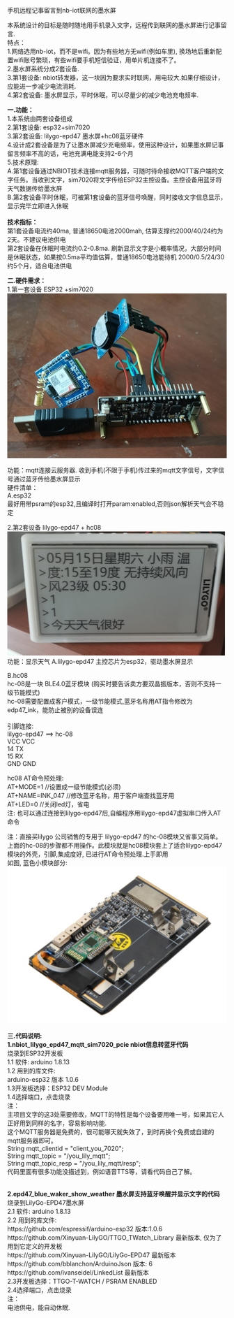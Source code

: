 手机远程记事留言到nb-iot联网的墨水屏<br/>

本系统设计的目标是随时随地用手机录入文字，远程传到联网的墨水屏进行记事留言.<br/>
特点：<br/>
1.网络选用nb-iot，而不是wifi。因为有些地方无wifi(例如车里), 换场地后重新配置wifi账号繁琐，有些wifi要手机短信验证，用单片机连接不了。<br/>
2.墨水屏系统分成2套设备. <br/>
3.第1套设备: nbiot转发器，这一块因为要求实时联网，用电较大.如果仔细设计，应能进一步减少电流消耗.<br/>
4.第2套设备: 墨水屏显示，平时休眠，可以尽量少的减少电池充电频率.<br/>

<b>一.功能：</b><br/>
1.本系统由两套设备组成<br/>
2.第1套设备: esp32+sim7020<br/>
3.第2套设备: lilygo-epd47 墨水屏+hc08蓝牙硬件<br/>
4.设计成2套设备是为了让墨水屏减少充电频率，使用这种设计，如果墨水屏记事留言频率不高的话，电池充满电能支持2-6个月<br/>
5.技术原理:<br/>
A.第1套设备通过NBIOT技术连接mqtt服务器，可随时待命接收MQTT客户端的文字任务。当收到文字，sim7020将文字传给ESP32主控设备。主控设备用蓝牙将天气数据传给墨水屏<br/>
B.第2套设备平时休眠，可被第1套设备的蓝牙信号唤醒，同时接收文字信息显示，显示完毕立即进入休眠<br/>
<br/>
<b>技术指标：</b><br/>
第1套设备电流约40ma,  普通18650电池2000mah, 估算支撑约2000/40/24约为2天。不建议电池供电<br/>
第2套设备在休眠时电流约0.2-0.8ma. 刷新显示文字是小概率情况，大部分时间是休眠状态，如果按0.5ma平均值估算，普通18650电池能待机 2000/0.5/24/30 约5个月，适合电池供电<br/>


<b>二.硬件需求：</b><br/>
1.第一套设备 ESP32 +sim7020<br/>
 <img src= 'https://github.com/lixy123/LilyGo-EPD47-HC08/raw/main/sim7020-1.jpg?raw=true' /> <br/>

  功能：mqtt连接云服务器. 收到手机(不限于手机)传过来的mqtt文字信号，文字信号通过蓝牙传给墨水屏显示<br/>
  硬件清单：<br/>
  A.esp32<br/>
  最好用带psram的esp32,且编译时打开param:enabled,否则json解析天气会不稳定<br/>
  
  
2.第2套设备 lilygo-epd47 + hc08<br/>
  <img src= 'https://github.com/lixy123/LilyGo-EPD47-HC08/raw/main/blynk_2.jpg?raw=true' /> <br/>
  功能：显示天气
  A.lilygo-epd47
     主控芯片为esp32，驱动墨水屏显示
     
  B.hc08     
     hc-08是一块 BLE4.0蓝牙模块 (购买时要告诉卖方要双晶振版本，否则不支持一级节能模式)<br/>
     hc-08需要配置成客户模式，一级节能模式,蓝牙名称用AT指令修改为edp47_ink，能防止被别的设备误连<br/>    
     引脚连接:<br/>
     lilygo-epd47 ==> hc-08<br/>
       VCC         VCC<br/>
       14          TX<br/>
       15          RX<br/>
       GND         GND<br/>

hc08 AT命令预处理:<br/>
AT+MODE=1 //设置成一级节能模式(必须)<br/>
AT+NAME=INK_047 //修改蓝牙名称，用于客户端查找蓝牙用<br/>
AT+LED=0 //关闭led灯，省电<br/>
注: 也可以通过连接到lilygo-epd47后,自编程序用lilygo-epd47虚拟串口传入AT命令<br/>

 注：直接买lilygo 公司销售的专用于 lilygo-epd47 的hc-08模块又省事又简单。<br/>
 上面的hc-08的步骤都不用操作。此模块就是hc08模块套上了适合lilygo-epd47模块的外壳，引脚,集成度好, 已进行AT命令预处理.上手即用 <br/>
 如图, 蓝色小模块部分: <br/>
  <img src= 'https://github.com/lixy123/nbiot_lilygo_epd47_weather/blob/main/hc08.JPG?raw=true' /> <br/>
  
<b>三.代码说明:</b> <br/>
  <b>1.nbiot_lilygo_epd47_mqtt_sim7020_pcie nbiot信息转蓝牙代码 </b>  <br/>
  烧录到ESP32开发板<br/> 
   1.1 软件: arduino 1.8.13<br/>
   1.2 用到的库文件:<br/>
   arduino-esp32 版本 1.0.6<br/>
   1.3开发板选择：ESP32 DEV Module <br/>
   1.4选择端口，点击烧录<br/>
   注：<br/>
主项目文字的这3处需要修改，MQTT的特性是每个设备要用唯一号，如果其它人正好用到同样的名字，容易影响功能.<br/>
这个MQTT服务器是免费的，很可能哪天就失效了，到时再换个免费或自建的mqtt服务器即可。<br/>
String mqtt_clientid = "client_you_7020";<br/>
String mqtt_topic = "/you_lily_mqtt";<br/>
String mqtt_topic_resp = "/you_lily_mqtt/resp";<br/>
    代码里面有很多功能没描述到，例如语音TTS等，请看代码自己了解。

<br/>
   <b>2.epd47_blue_waker_show_weather 墨水屏支持蓝牙唤醒并显示文字的代码 </b>   <br/>
  烧录到LilyGo-EPD47墨水屏<br/>
2.1 软件: arduino 1.8.13<br/>
2.2 用到的库文件:<br/>
https://github.com/espressif/arduino-esp32 版本:1.0.6<br/>
https://github.com/Xinyuan-LilyGO/TTGO_TWatch_Library 最新版本, 仅为了用到它定义的开发板<br/>
https://github.com/Xinyuan-LilyGO/LilyGo-EPD47 最新版本<br/>
https://github.com/bblanchon/ArduinoJson 版本: 6<br/>
https://github.com/ivanseidel/LinkedList 最新版本<br/>
2.3开发板选择：TTGO-T-WATCH / PSRAM ENABLED<br/>
2.4选择端口，点击烧录<br/>
注：<br/>
电池供电，能自动休眠.<br/>
  
  
